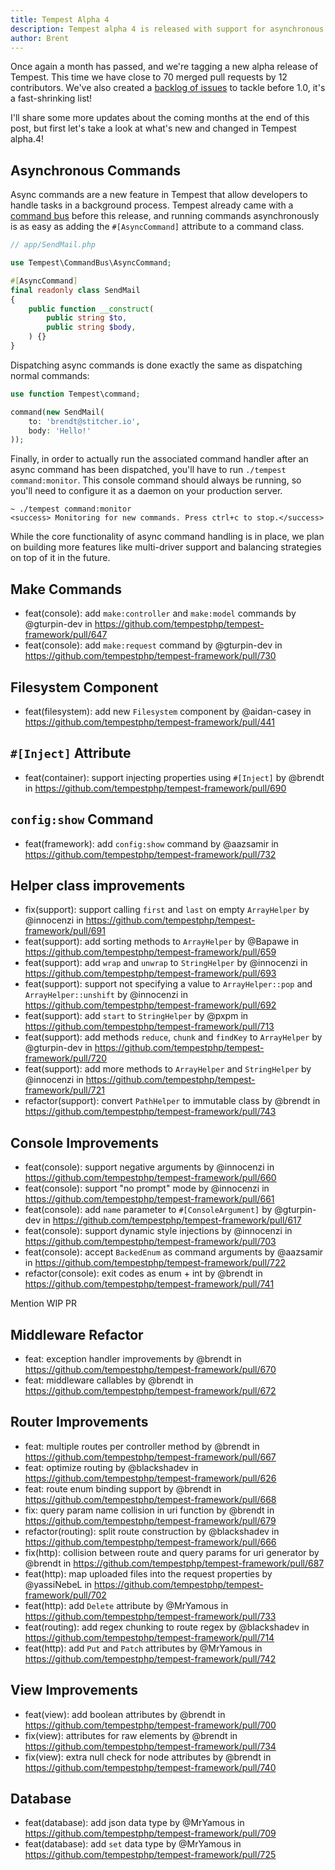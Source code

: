 ```yaml
---
title: Tempest Alpha 4
description: Tempest alpha 4 is released with support for asynchronous commands, the new filesystem component, partial discovery cache, and more! 
author: Brent
---
```


Once again a month has passed, and we're tagging a new alpha release of Tempest. This time we have close to 70 merged pull requests by 12 contributors. We've also created a [backlog of issues](https://github.com/tempestphp/tempest-framework/milestone/12) to tackle before 1.0, it's a fast-shrinking list!

I'll share some more updates about the coming months at the end of this post, but first let's take a look at what's new and changed in Tempest alpha.4!

## Asynchronous Commands

Async commands are a new feature in Tempest that allow developers to handle tasks in a background process. Tempest already came with a [command bus](https://tempestphp.com/docs/framework/commands/) before this release, and running commands asynchronously is as easy as adding the `#[AsyncCommand]` attribute to a command class.

```php
// app/SendMail.php

use Tempest\CommandBus\AsyncCommand;

#[AsyncCommand]
final readonly class SendMail
{
    public function __construct(
        public string $to,
        public string $body,
    ) {}
}
```

Dispatching async commands is done exactly the same as dispatching normal commands:

```php
use function Tempest\command;

command(new SendMail(
    to: 'brendt@stitcher.io',
    body: 'Hello!'
));
```

Finally, in order to actually run the associated command handler after an async command has been dispatched, you'll have to run `./tempest command:monitor`. This console command should always be running, so you'll need to configure it as a daemon on your production server. 

```console
~ ./tempest command:monitor
<success> Monitoring for new commands. Press ctrl+c to stop.</success>
```

While the core functionality of async command handling is in place, we plan on building more features like multi-driver support and balancing strategies on top of it in the future.

## Make Commands
* feat(console): add `make:controller` and `make:model` commands by @gturpin-dev in https://github.com/tempestphp/tempest-framework/pull/647
* feat(console): add `make:request` command by @gturpin-dev in https://github.com/tempestphp/tempest-framework/pull/730

## Filesystem Component
* feat(filesystem): add new `Filesystem` component by @aidan-casey in https://github.com/tempestphp/tempest-framework/pull/441

## `#[Inject]` Attribute
* feat(container): support injecting properties using `#[Inject]` by @brendt in https://github.com/tempestphp/tempest-framework/pull/690

## `config:show` Command
* feat(framework): add `config:show` command by @aazsamir in https://github.com/tempestphp/tempest-framework/pull/732

## Helper class improvements
* fix(support): support calling `first` and `last` on empty `ArrayHelper` by @innocenzi in https://github.com/tempestphp/tempest-framework/pull/691
* feat(support): add sorting methods to `ArrayHelper` by @Bapawe in https://github.com/tempestphp/tempest-framework/pull/659
* feat(support): add `wrap` and `unwrap` to `StringHelper` by @innocenzi in https://github.com/tempestphp/tempest-framework/pull/693
* feat(support): support not specifying a value to `ArrayHelper::pop` and `ArrayHelper::unshift` by @innocenzi in https://github.com/tempestphp/tempest-framework/pull/692
* feat(support): add `start` to `StringHelper` by @pxpm in https://github.com/tempestphp/tempest-framework/pull/713
* feat(support): add methods `reduce`, `chunk` and `findKey` to `ArrayHelper` by @gturpin-dev in https://github.com/tempestphp/tempest-framework/pull/720
* feat(support): add more methods to `ArrayHelper` and `StringHelper` by @innocenzi in https://github.com/tempestphp/tempest-framework/pull/721
* refactor(support): convert `PathHelper` to immutable class by @brendt in https://github.com/tempestphp/tempest-framework/pull/743

## Console Improvements
* feat(console): support negative arguments by @innocenzi in https://github.com/tempestphp/tempest-framework/pull/660
* feat(console): support "no prompt" mode by @innocenzi in https://github.com/tempestphp/tempest-framework/pull/661
* feat(console): add `name` parameter to `#[ConsoleArgument]` by @gturpin-dev in https://github.com/tempestphp/tempest-framework/pull/617
* feat(console): support dynamic style injections by @innocenzi in https://github.com/tempestphp/tempest-framework/pull/703
* feat(console): accept `BackedEnum` as command arguments by @aazsamir in https://github.com/tempestphp/tempest-framework/pull/722
* refactor(console): exit codes as enum + int by @brendt in https://github.com/tempestphp/tempest-framework/pull/741

Mention WIP PR

## Middleware Refactor
* feat: exception handler improvements by @brendt in https://github.com/tempestphp/tempest-framework/pull/670
* feat: middleware callables by @brendt in https://github.com/tempestphp/tempest-framework/pull/672

## Router Improvements
* feat: multiple routes per controller method by @brendt in https://github.com/tempestphp/tempest-framework/pull/667
* feat: optimize routing by @blackshadev in https://github.com/tempestphp/tempest-framework/pull/626
* feat: route enum binding support by @brendt in https://github.com/tempestphp/tempest-framework/pull/668
* fix: query param name collision in uri function by @brendt in https://github.com/tempestphp/tempest-framework/pull/679
* refactor(routing): split route construction by @blackshadev in https://github.com/tempestphp/tempest-framework/pull/666
* fix(http): collision between route and query params for uri generator by @brendt in https://github.com/tempestphp/tempest-framework/pull/687
* feat(http): map uploaded files into the request properties by @yassiNebeL in https://github.com/tempestphp/tempest-framework/pull/702
* feat(http): add `Delete` attribute by @MrYamous in https://github.com/tempestphp/tempest-framework/pull/733
* feat(routing): add regex chunking to route regex by @blackshadev in https://github.com/tempestphp/tempest-framework/pull/714
* feat(http): add `Put` and `Patch` attributes by @MrYamous in https://github.com/tempestphp/tempest-framework/pull/742

## View Improvements
* feat(view): add boolean attributes by @brendt in https://github.com/tempestphp/tempest-framework/pull/700
* fix(view): attributes for raw elements by @brendt in https://github.com/tempestphp/tempest-framework/pull/734
* fix(view): extra null check for node attributes by @brendt in https://github.com/tempestphp/tempest-framework/pull/740

## Database
* feat(database): add json data type by @MrYamous in https://github.com/tempestphp/tempest-framework/pull/709
* feat(database): add `set` data type by @MrYamous in https://github.com/tempestphp/tempest-framework/pull/725
